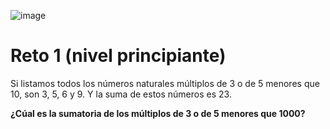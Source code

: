 

![image](https://user-images.githubusercontent.com/91023374/148427909-33c7e61a-a89a-4fd2-af72-25c562ebeccf.png)

# Reto 1 (nivel principiante)

Si listamos todos los números naturales múltiplos de 3 o de 5 menores que 10, son 3, 5, 6 y 9. Y la suma de estos números es 23.

**¿Cúal es la sumatoria de los múltiplos de 3 o de 5 menores que 1000?**
